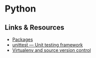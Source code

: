 # Python

## Links & Resources
* [Packages](https://docs.python.org/2.7/tutorial/modules.html#packages)
* [unittest — Unit testing framework](https://docs.python.org/2/library/unittest.html)
* [Virtualenv and source version control
](https://stackoverflow.com/questions/9586346/virtualenv-and-source-version-control)
